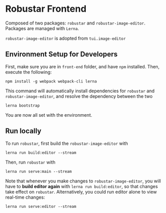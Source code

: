 # Robustar Frontend

Composed of two packages: `robustar` and `robustar-image-editor`. Packages are managed with `Lerna`. 

`robustar-image-editor` is adopted from `tui.image-editor`



## Environment Setup for Developers

First, make sure you are in `front-end` folder, and have `npm` installed. Then, execute the following:

```
npm install -g webpack webpack-cli lerna
```

This command will automatically install dependencies for `robustar` and `robustar-image-editor`, and resolve the dependency between the two

```
lerna bootstrap
```

You are now all set with the environment.



## Run locally

To run `robustar`, first build the `robustar-image-editor` with

```
lerna run build:editor --stream
```

Then, run `robustar` with

```
lerna run serve:main --stream
```

Note that whenever you make changes to `robustar-image-editor`, you will have to **build editor again** with `lerna run build:editor`, so that changes take effect on `robustar`. Alternatively, you could run editor alone to view real-time changes:

```
lerna run serve:editor --stream
```





 





